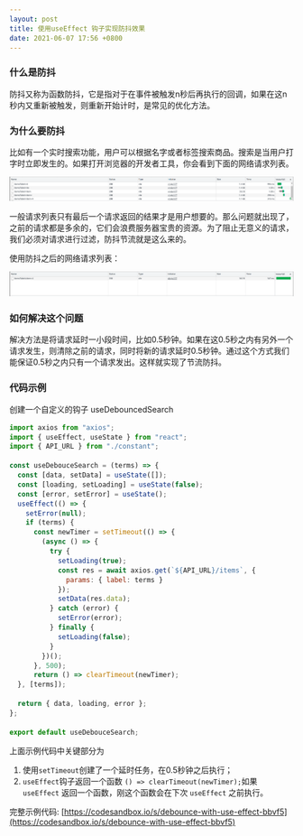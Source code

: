```yaml
---
layout: post
title: 使用useEffect 钩子实现防抖效果
date: 2021-06-07 17:56 +0800
---
```


### 什么是防抖
防抖又称为函数防抖，它是指对于在事件被触发n秒后再执行的回调，如果在这n秒内又重新被触发，则重新开始计时，是常见的优化方法。

### 为什么要防抖

比如有一个实时搜索功能，用户可以根据名字或者标签搜索商品。搜索是当用户打字时立即发生的。如果打开浏览器的开发者工具，你会看到下面的网络请求列表。

![undebounced-requests.png](/images/undebounced-requests.png)

一般请求列表只有最后一个请求返回的结果才是用户想要的。那么问题就出现了，之前的请求都是多余的，它们会浪费服务器宝贵的资源。为了阻止无意义的请求，我们必须对请求进行过滤，防抖节流就是这么来的。

使用防抖之后的网络请求列表：

![debounced-requests.png](/images/debounced-requests.png)

### 如何解决这个问题
解决方法是将请求延时一小段时间，比如0.5秒钟。如果在这0.5秒之内有另外一个请求发生，则清除之前的请求，同时将新的请求延时0.5秒钟。通过这个方式我们能保证0.5秒之内只有一个请求发出。这样就实现了节流防抖。

### 代码示例
创建一个自定义的钩子 useDebouncedSearch
``` javascript
import axios from "axios";
import { useEffect, useState } from "react";
import { API_URL } from "./constant";

const useDebouceSearch = (terms) => {
  const [data, setData] = useState([]);
  const [loading, setLoading] = useState(false);
  const [error, setError] = useState();
  useEffect(() => {
    setError(null);
    if (terms) {
      const newTimer = setTimeout(() => {
        (async () => {
          try {
            setLoading(true);
            const res = await axios.get(`${API_URL}/items`, {
              params: { label: terms }
            });
            setData(res.data);
          } catch (error) {
            setError(error);
          } finally {
            setLoading(false);
          }
        })();
      }, 500);
      return () => clearTimeout(newTimer);
  }, [terms]);

  return { data, loading, error };
};
            
export default useDebouceSearch;
```

上面示例代码中关键部分为

1. 使用`setTimeout`创建了一个延时任务，在0.5秒钟之后执行；
2. `useEffect`钩子返回一个函数 `() => clearTimeout(newTimer);`如果 `useEffect` 返回一个函数，刚这个函数会在下次 `useEffect` 之前执行。

完整示例代码: [https://codesandbox.io/s/debounce-with-use-effect-bbvf5](https://codesandbox.io/s/debounce-with-use-effect-bbvf5)
